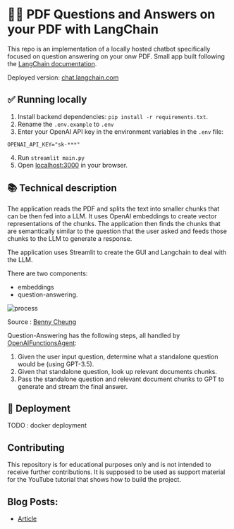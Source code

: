 # 🦜️🔗 PDF Questions and Answers on your PDF with LangChain

This repo is an implementation of a locally hosted chatbot specifically focused on question answering on your onw PDF. Small app built following the [LangChain documentation](https://langchain.readthedocs.io/en/latest/).

Deployed version: [chat.langchain.com](https://chat.langchain.com)

## ✅ Running locally
1. Install backend dependencies: `pip install -r requirements.txt`.
2. Rename the `.env.example` to `.env` 
3. Enter your OpenAI API key in the environment variables in the `.env` file:
```
OPENAI_API_KEY="sk-***"
```
4. Run `streamlit main.py` 
5. Open [localhost:3000](http://localhost:3000) in your browser.

## 📚 Technical description

The application reads the PDF and splits the text into smaller chunks that can be then fed into a LLM. It uses OpenAI embeddings to create vector representations of the chunks. The application then finds the chunks that are semantically similar to the question that the user asked and feeds those chunks to the LLM to generate a response.

The application uses Streamlit to create the GUI and Langchain to deal with the LLM.

There are two components: 
- embeddings
- question-answering.

![process](images/process.jpg)

Source : [Benny Cheung](https://bennycheung.github.io/ask-a-book-questions-with-langchain-openai)

Question-Answering has the following steps, all handled by [OpenAIFunctionsAgent](https://python.langchain.com/docs/modules/agents/agent_types/openai_functions_agent):

1. Given the user input question, determine what a standalone question would be (using GPT-3.5).
2. Given that standalone question, look up relevant documents chunks.
3. Pass the standalone question and relevant document chunks to GPT to generate and stream the final answer.

## 🚀 Deployment

TODO : docker deployment


## Contributing

This repository is for educational purposes only and is not intended to receive further contributions. It is supposed to be used as support material for the YouTube tutorial that shows how to build the project.


## Blog Posts:
* [Article](www.domainelibre.com)

